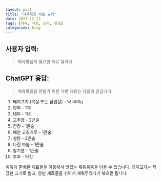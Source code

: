 ```yaml
---
layout: post
title: "제육볶음 재료 요약"
date: 2023-12-22
tags: [제육, 재료, 요약, 볶음]
categories: blog
---
```


## 사용자 입력:
> 제육볶음에 필요한 재료 알려줘

## ChatGPT 응답:
> 제육볶음을 만들기 위한 기본 재료는 다음과 같습니다:

1. 돼지고기 (목살 또는 삼겹살) - 약 500g
2. 양파 - 1개
3. 대파 - 1대
4. 고추장 - 2큰술
5. 간장 - 1큰술
6. 매운 고추가루 - 1큰술
7. 설탕 - 2큰술
8. 다진 마늘 - 1큰술
9. 참기름 - 1큰술
10. 후추 - 약간

이렇게 준비된 재료들을 이용해서 맛있는 제육볶음을 만들 수 있습니다. 돼지고기는 적당한 크기로 썰고, 양념 재료들을 섞어서 재워두었다가 볶으면 됩니다.

